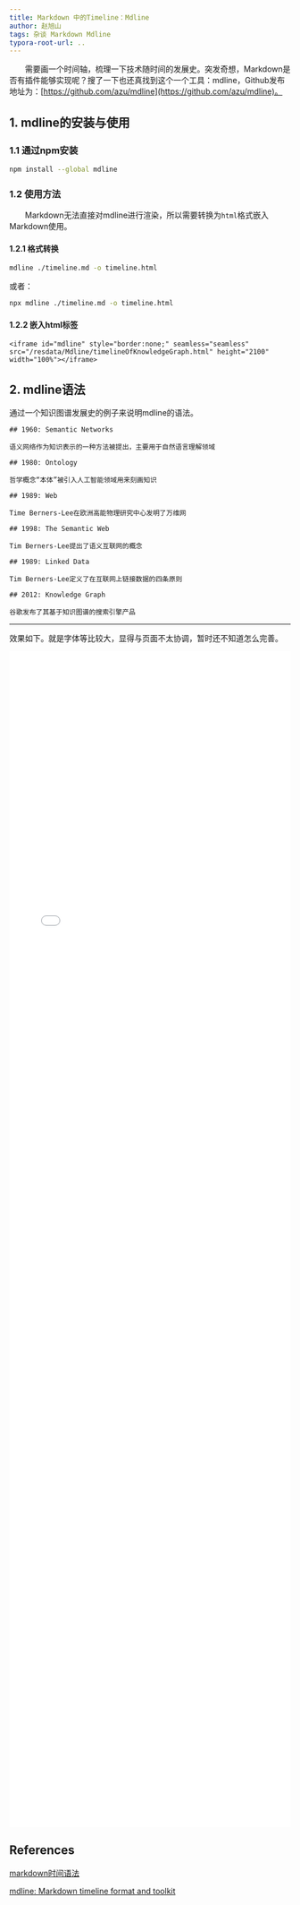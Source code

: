 ```yaml
---
title: Markdown 中的Timeline：Mdline
author: 赵旭山
tags: 杂谈 Markdown Mdline
typora-root-url: ..
---
```


&emsp;&emsp;需要画一个时间轴，梳理一下技术随时间的发展史。突发奇想，Markdown是否有插件能够实现呢？搜了一下也还真找到这个一个工具：mdline，Github发布地址为：[https://github.com/azu/mdline](https://github.com/azu/mdline)。

## 1. mdline的安装与使用

### 1.1 通过npm安装

```bash
npm install --global mdline
```

### 1.2 使用方法

&emsp;&emsp;Markdown无法直接对mdline进行渲染，所以需要转换为`html`格式嵌入Markdown使用。

#### 1.2.1 格式转换

```bash
mdline ./timeline.md -o timeline.html
```

或者：

```bash
npx mdline ./timeline.md -o timeline.html
```

#### 1.2.2 嵌入html标签

```
<iframe id="mdline" style="border:none;" seamless="seamless" src="/resdata/Mdline/timelineOfKnowledgeGraph.html" height="2100" width="100%"></iframe>
```

## 2. mdline语法

通过一个知识图谱发展史的例子来说明mdline的语法。

```
## 1960: Semantic Networks

语义网络作为知识表示的一种方法被提出，主要用于自然语言理解领域

## 1980: Ontology

哲学概念“本体”被引入人工智能领域用来刻画知识

## 1989: Web

Time Berners-Lee在欧洲高能物理研究中心发明了万维网

## 1998: The Semantic Web

Tim Berners-Lee提出了语义互联网的概念

## 1989: Linked Data

Tim Berners-Lee定义了在互联网上链接数据的四条原则

## 2012: Knowledge Graph

谷歌发布了其基于知识图谱的搜索引擎产品
```

***

效果如下。就是字体等比较大，显得与页面不太协调，暂时还不知道怎么完善。

<iframe id="mdline" style="border:none;" seamless="seamless" src="/resdata/Mdline/timelineOfKnowledgeGraph.html" height="2100" width="100%"></iframe>

## References

[markdown时间语法](https://markdown.jianguoyun.com/2945.html)

[mdline: Markdown timeline format and toolkit](https://github.com/azu/mdline)
